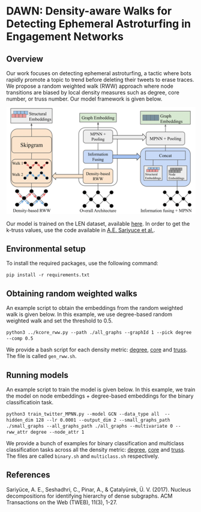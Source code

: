 # DAWN: Density-aware Walks for Detecting Ephemeral Astroturfing in Engagement Networks

## Overview

Our work focuses on detecting ephemeral astroturfing, a tactic where bots rapidly promote a topic to trend before deleting their tweets to erase traces. We propose a random weighted walk (RWW) approach where node transitions are biased by local density measures such as degree, core number, or truss number. Our model framework is given below.

![Diagram](./ECML_updated.png)


Our model is trained on the LEN dataset, available [here](https://erdemub.github.io/large-engagement-network/). In order to get the k-truss values, use the code available in [A.E. Sariyuce et al.](https://sariyuce.com/codes/nucleus_master.zip).

## Environmental setup

To install the required packages, use the following command:
```
pip install -r requirements.txt
```

## Obtaining random weighted walks

An example script to obtain the embeddings from the random weighted walk is given below. In this example, we use degree-based random weighted walk and set the threshold to 0.5.
```
python3 ../kcore_rww.py --path ./all_graphs --graphId 1 --pick degree --comp 0.5
```
We provide a bash script for each density metric: [degree](./run/degree), [core](./run/core) and [truss](./run/truss). The file is called `gen_rww.sh`.

## Running models

An example script to train the model is given below. In this example, we train the model on node embeddings + degree-based embeddings for the binary classificatioin task.

```
python3 train_twitter_MPNN.py --model GCN --data_type all  --hidden_dim 128 --lr 0.0001 --output_dim 2 --small_graphs_path ./small_graphs --all_graphs_path ./all_graphs --multivariate 0 --rww_attr degree --node_attr 1
```
We provide a bunch of examples for binary classification and multiclass classification tasks across all the density metric: [degree](./run/degree), [core](./run/core) and [truss](./run/truss). The files are called `binary.sh` and `multiclass.sh` respectively.

## References
Sariyüce, A. E., Seshadhri, C., Pinar, A., & Çatalyürek, Ü. V. (2017). Nucleus decompositions for identifying hierarchy of dense subgraphs. ACM Transactions on the Web (TWEB), 11(3), 1-27.
